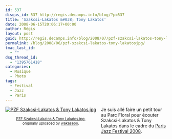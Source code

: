 ```yaml
---
id: 537
disqus_id: 537 http://regis.decamps.info/blog/?p=537
title: 'Szakcsi-Lakatos &#038; Tony Lakatos'
date: 2008-06-15T20:06:17+00:00
author: Régis
layout: post
guid: http://regis.decamps.info/blog/2008/07/pzf-szakcsi-lakatos-tony-lakatosjpg/
permalink: /blog/2008/06/pzf-szakcsi-lakatos-tony-lakatosjpg/
tmac_last_id:
  - ""
dsq_thread_id:
  - "1395761418"
categories:
  - Musique
  - Photo
tags:
  - Festival
  - Jazz
  - Paris
---
```

<div style="float: left; text-align: center; margin-right: 15px; margin-bottom: 15px;">
  <a href="http://www.flickr.com/photos/wakaseoo/2628986612/" title="photo sharing"><img src="http://farm4.static.flickr.com/3160/2628986612_2671bc89c3_t.jpg" alt="PZF Szakcsi-Lakatos & Tony Lakatos.jpg" /></a><br /> <span style="font-size: 0.8em; margin-top: 0px;"><br /> <a href="http://www.flickr.com/photos/wakaseoo/2628986612/">PZF Szakcsi-Lakatos & Tony Lakatos.jpg</a>,<br /> originally uploaded by <a href="http://www.flickr.com/people/wakaseoo/">wakaseoo</a>.<br /> </span>
</div>

Je suis allé faire un petit tour au Parc Floral pour écouter Szakcsi-Lakatos & Tony Lakatos dans le cadre du [Paris Jazz Festival 2008](http://www.parisjazzfestival2008.com).
  
<br clear="all" />
